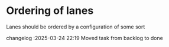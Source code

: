 Ordering of lanes
===

Lanes should be ordered by a configuration of some sort

changelog
:2025-03-24 22:19	Moved task from backlog to done